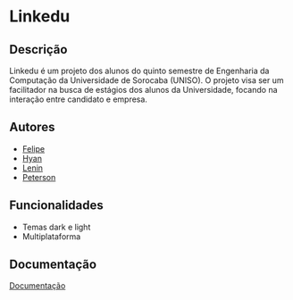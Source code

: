 # Linkedu
## Descrição
Linkedu é um projeto dos alunos do quinto semestre de Engenharia da Computação da Universidade de Sorocaba (UNISO). O projeto visa ser um facilitador na busca de estágios dos alunos da Universidade, focando na interação entre candidato e empresa. 
## Autores

- [Felipe](https://www.github.com/feliperafaldini)
- [Hyan]()
- [Lenin]()
- [Peterson]()

## Funcionalidades

- Temas dark e light
- Multiplataforma


## Documentação

[Documentação]()
